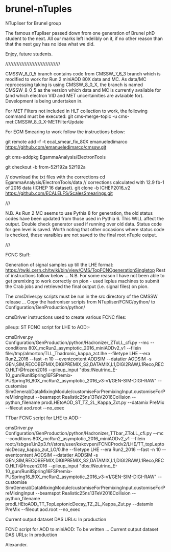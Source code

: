 brunel-nTuples
==============

NTupliser for Brunel group

The famous nTupliser passed down from one generation of Brunel phD student to the next. 
All our marks left indelibly on it, if no other reason than that the next guy has no idea what we did.

Enjoy, future students.

//////////////////////////////////


CMSSW_8_0_5 branch contains code from CMSSW_7_6_3 branch which is modified to work for Run 2 miniAOD 80X data and MC.
As data/MC reprocessing taking is using CMSSW_8_0_X, the branch is named CMSSW_8_0_5 as the version which data and MC is currently avaliable for (and which electron VID and MET uncertainities are avlaiable for).
Development is being undertaken in.

For MET Filters not included in HLT collection to work, the following command must be executed:
git cms-merge-topic -u cms-met:CMSSW_8_0_X-METFilterUpdate

For EGM Smearing to work follow the instructions below:

git remote add -f -t ecal_smear_fix_80X emanueledimarco https://github.com/emanueledimarco/cmssw.git

git cms-addpkg EgammaAnalysis/ElectronTools

git checkout -b from-52f192a 52f192a

// download the txt files with the corrections
cd EgammaAnalysis/ElectronTools/data
// corrections calculated with 12.9 fb-1 of 2016 data (ICHEP 16 dataset).
git clone -b ICHEP2016_v2 https://github.com/ECALELFS/ScalesSmearings.git

///

N.B. As Run 2 MC seems to use Pythia 8 for generation, the old status codes have been updated from those used in Pythia 6. This WILL affect the output. Double check generator used if running over old data. 
Status code for gen level is saved. Worth noting that other occasions where status code is checked, these varaibles are not saved to the final root nTuple output. 

///

FCNC Stuff:

Generation of signal samples up till the LHE format: https://twiki.cern.ch/twiki/bin/view/CMS/TopFCNCgenerationSingletop
Rest of instructions follow below ...
N.B. For some reason I have not been able to get premixing to work correctly on pion - used lxplus machines to submit the Crab jobs and retrieved the final output (i.e. signal files) on pion.

The cmsDriver.py scripts must be run in the src directory of the CMSSW release ...
Copy the hadroniser scripts from NTupliser/FCNC/python/ to Configuration/GenProduction/python/

cmsDriver instructions used to create various FCNC files:

pileup:
ST FCNC script for LHE to AOD:-

cmsDriver.py Configuration/GenProduction/python/Hadronizer_ZToLL_cfi.py  --mc --conditions 80X_mcRun2_asymptotic_2016_miniAODv2_v1 --filein file:/tmp/almorton/TLL_Thadronic_kappa_zct.lhe --filetype LHE --era Run2_2016 --fast -n 10 --eventcontent AODSIM --datatier AODSIM -s GEN,SIM,RECOBEFMIX,DIGIPREMIX_S2,DATAMIX,L1,DIGI2RAW,L1Reco,RECO,HLT:@frozen2016 --pileup_input "dbs:/Neutrino_E-10_gun/RunIISpring16FSPremix-PUSpring16_80X_mcRun2_asymptotic_2016_v3-v1/GEN-SIM-DIGI-RAW" --customise SimGeneral/DataMixingModule/customiseForPremixingInput.customiseForPreMixingInput --beamspot Realistic25ns13TeV2016Collision --python_filename prodLHEtoAOD_ST_TZ_2L_Kappa_Zct.py --datamix PreMix --fileout aod.root --no_exec

TTbar FCNC script for LHE to AOD:-

cmsDriver.py Configuration/GenProduction/python/Hadronizer_TTbar_ZToLL_cfi.py --mc --conditions 80X_mcRun2_asymptotic_2016_miniAODv2_v1  --filein root://sbgse1.in2p3.fr//store/user/kskovpen/FCNCProdv2/LHE/TT_topLeptonicDecay_kappa_zut_LO/0.lhe --filetype LHE --era Run2_2016 --fast -n 10 --eventcontent AODSIM --datatier AODSIM -s GEN,SIM,RECOBEFMIX,DIGIPREMIX_S2,DATAMIX,L1,DIGI2RAW,L1Reco,RECO,HLT:@frozen2016 --pileup_input "dbs:/Neutrino_E-10_gun/RunIISpring16FSPremix-PUSpring16_80X_mcRun2_asymptotic_2016_v3-v1/GEN-SIM-DIGI-RAW" --customise SimGeneral/DataMixingModule/customiseForPremixingInput.customiseForPreMixingInput --beamspot Realistic25ns13TeV2016Collision --python_filename prodLHEtoAOD_TT_TopLeptonicDecay_TZ_2L_Kappa_Zut.py --datamix PreMix --fileout aod.root --no_exec

Current output dataset DAS URLs: In production

FCNC script for AOD to miniAOD:
To be written ...
Current output dataset DAS URLs: In production

Alexander.
